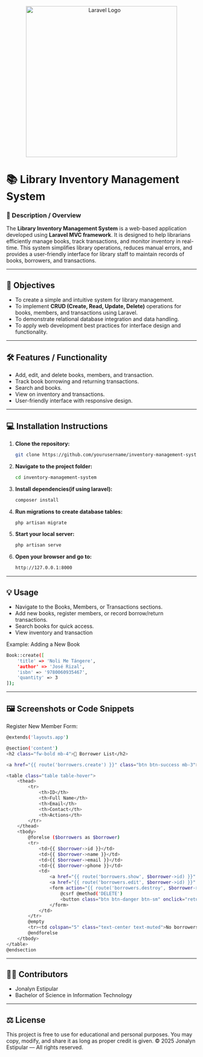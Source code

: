 <p align="center"><a href="https://laravel.com" target="_blank"><img src="https://raw.githubusercontent.com/laravel/art/master/logo-lockup/5%20SVG/2%20CMYK/1%20Full%20Color/laravel-logolockup-cmyk-red.svg" width="400" alt="Laravel Logo"></a></p>

# 📚 Library Inventory Management System

### 📘 Description / Overview

The **Library Inventory Management System** is a web-based application developed using **Laravel MVC framework**. It is designed to help librarians efficiently manage books, track transactions, and monitor inventory in real-time. This system simplifies library operations, reduces manual errors, and provides a user-friendly interface for library staff to maintain records of books, borrowers, and transactions.

---

## 📝 Objectives

- To create a simple and intuitive system for library management.
- To implement **CRUD (Create, Read, Update, Delete)** operations for books, members, and transactions using Laravel.
- To demonstrate relational database integration and data handling.
- To apply web development best practices for interface design and functionality.

---

## 🛠️ Features / Functionality

- Add, edit, and delete books, members, and transaction.
- Track book borrowing and returning transactions.
- Search and books.
- View on inventory and transactions.
- User-friendly interface with responsive design.

---

## 💻 Installation Instructions
1. **Clone the repository:**
   ```bash
   git clone https://github.com/yourusername/inventory-management-system.git
   ```
2. **Navigate to the project folder:**
   ```bash
   cd inventory-management-system
   ```
3. **Install dependencies(if using laravel):**
   ```bash
   composer install
   ```
4. **Run migrations to create database tables:**
   ```bash
   php artisan migrate
   ```
5. **Start your local server:**
   ```bash
   php artisan serve
   ```
6. **Open your browser and go to:**
    ```bash
    http://127.0.0.1:8000
    ```

---

## 💡 Usage

- Navigate to the Books, Members, or Transactions sections.
- Add new books, register members, or record borrow/return transactions.
- Search books for quick access.
- View inventory and transaction 

Example: Adding a New Book
```bash
Book::create([
    'title' => 'Noli Me Tángere',
    'author' => 'José Rizal',
    'isbn' => '9780060935467',
    'quantity' => 3
]);
```
---

## 🖼️ Screenshots or Code Snippets
Register New Member Form:
```bash
@extends('layouts.app')

@section('content')
<h2 class="fw-bold mb-4">👥 Borrower List</h2>

<a href="{{ route('borrowers.create') }}" class="btn btn-success mb-3">Register New Borrower</a>

<table class="table table-hover">
    <thead>
        <tr>
            <th>ID</th>
            <th>Full Name</th>
            <th>Email</th>
            <th>Contact</th>
            <th>Actions</th>
        </tr>
    </thead>
    <tbody>
        @forelse ($borrowers as $borrower)
        <tr>
            <td>{{ $borrower->id }}</td>
            <td>{{ $borrower->name }}</td>
            <td>{{ $borrower->email }}</td>
            <td>{{ $borrower->phone }}</td>
            <td>
                <a href="{{ route('borrowers.show', $borrower->id) }}" class="btn btn-info btn-sm">View</a>
                <a href="{{ route('borrowers.edit', $borrower->id) }}" class="btn btn-warning btn-sm">Edit</a>
                <form action="{{ route('borrowers.destroy', $borrower->id) }}" method="POST" class="d-inline">
                    @csrf @method('DELETE')
                    <button class="btn btn-danger btn-sm" onclick="return confirm('Delete borrower?')">Delete</button>
                </form>
            </td>
        </tr>
        @empty
        <tr><td colspan="5" class="text-center text-muted">No borrowers found.</td></tr>
        @endforelse
    </tbody>
</table>
@endsection
```

---

## 👩‍💻 Contributors
- Jonalyn Estipular
- Bachelor of Science in Information Technology

---

## ⚖️ License

This project is free to use for educational and personal purposes.
You may copy, modify, and share it as long as proper credit is given.
© 2025 Jonalyn Estipular — All rights reserved.
